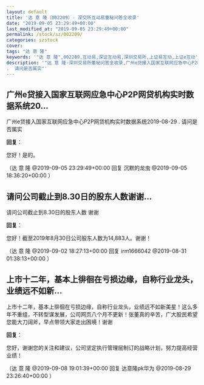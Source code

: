 ```yaml
---
layout: default
title: '达 意 隆（002209）- 深交所互动易董秘问答全收录'
date: "2019-09-05 23:29:49+00:00"
last_modified_at: "2019-09-05 23:29:49+00:00"
permalink: /stock/sz/002209/
categories: szstock
cover: 
tags: "达 意 隆"
keywords: '"达 意 隆",002209,互动易,深证互动易,深圳交易所,上证易互动,上证e互动'
description: '"达 意 隆-深圳交易所董秘问答全收录,广州e贷接入国家互联网应急中心P2P网贷机构实时数据系统2019-08-29
.  请问是否属实"'
---
```


## 广州e贷接入国家互联网应急中心P2P网贷机构实时数据系统20...

广州e贷接入国家互联网应急中心P2P网贷机构实时数据系统2019-08-29
.  请问是否属实

**回复**：

您好！是的。 

（达 意 隆  @2019-09-05 23:29:49+00:00 回复 沉默的龙虫  @2019-09-05 18:36:20+00:00 ）

## 请问公司截止到8.30日的股东人数谢谢...

请问公司截止到8.30日的股东人数 谢谢

**回复**：

您好！截至2019年8月30日公司股东人数为14,883人。谢谢！ 

（达 意 隆  @2019-09-02 18:27:13+00:00 回复 irm1666042  @2019-08-31 01:38:13+00:00 ）

## 上市十二年，基本上徘徊在亏损边缘，自称行业龙头，业绩远不如新...

上市十二年，基本上徘徊在亏损边缘，自称行业龙头，业绩远不如新美星！这么多年不重组，不转型谋发展，公司网页八个月不更新！张董真的辛苦，广大股民希望您能大刀阔斧，早点带领大家走出困境！谢谢

**回复**：

您好，谢谢您的关注和建议，公司坚定执行管理层制订的战略计划，努力提高经营业绩！ 

（达 意 隆  @2019-09-08 19:01:39+00:00 回复 达意隆pk华为  @2019-08-29 23:26:40+00:00 ）

